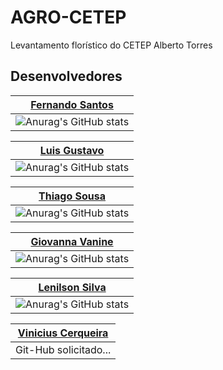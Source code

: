 # AGRO-CETEP
Levantamento florístico do CETEP Alberto Torres
## Desenvolvedores

| [Fernando Santos](https://github.com/aglomera/) |
| --- |
| ![Anurag's GitHub stats](https://github-readme-stats.vercel.app/api?username=aglomera&show_icons=true&theme=transparent&locale=pt-br) |

[Luis Gustavo](https://github.com/LuisGustav03) |
| --- |
| ![Anurag's GitHub stats](https://github-readme-stats.vercel.app/api?username=LuisGustav03&show_icons=true&theme=transparent&locale=pt-br) |

| [Thiago Sousa](https://github.com/ThiagoSousa81/) | 
| --- |
| ![Anurag's GitHub stats](https://github-readme-stats.vercel.app/api?username=ThiagoSousa81&show_icons=true&theme=transparent&locale=pt-br) |

| [Giovanna Vanine](https://github.com/gio3git) | 
| --- |
| ![Anurag's GitHub stats](https://github-readme-stats.vercel.app/api?username=gio3git&show_icons=true&theme=transparent&locale=pt-br) |

| [Lenilson Silva](https://github.com/Lenilsonsanto) | 
| --- |
| ![Anurag's GitHub stats](https://github-readme-stats.vercel.app/api?username=Lenilsonsanto&show_icons=true&theme=transparent&locale=pt-br) |

| [Vinicius Cerqueira](https://github.com/) | 
| --- |
| Git-Hub solicitado... |
